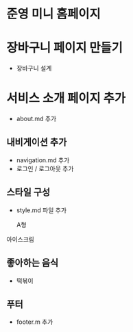 # 준영 미니 홈페이지

# 장바구니 페이지 만들기

- 장바구니 설계

# 서비스 소개 페이지 추가

- about.md 추가

## 내비게이션 추가

- navigation.md 추가
- 로그인 / 로그아웃 추가

## 스타일 구성

- style.md 파일 추가

  A형

아이스크림

## 좋아하는 음식

- 떡볶이

## 푸터

- footer.m 추가
